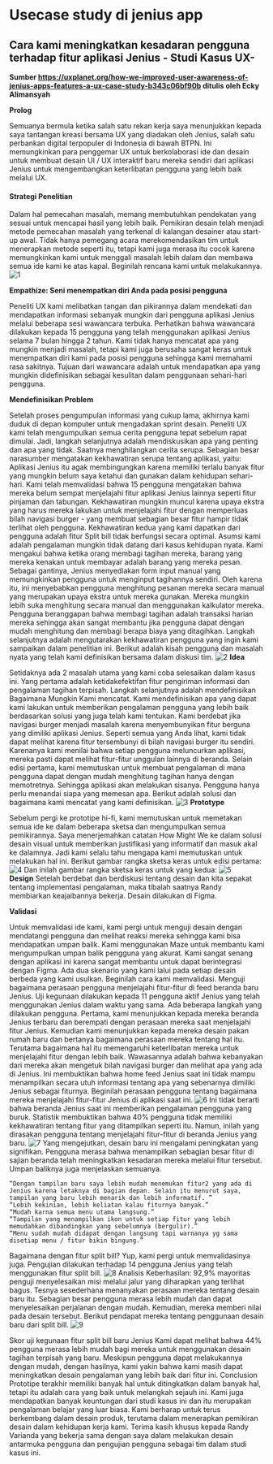 # Usecase study di jenius app
## Cara kami meningkatkan kesadaran pengguna terhadap fitur aplikasi Jenius - Studi Kasus UX-
**Sumber https://uxplanet.org/how-we-improved-user-awareness-of-jenius-apps-features-a-ux-case-study-b343c06bf90b ditulis oleh Ecky Alimansyah**

**Prolog**

Semuanya bermula ketika salah satu rekan kerja saya menunjukkan kepada saya tantangan kreasi bersama UX yang diadakan oleh Jenius, salah satu perbankan digital terpopuler di Indonesia di bawah BTPN. Ini memungkinkan para penggemar UX untuk berkolaborasi ide dan desain untuk membuat desain UI / UX interaktif baru mereka sendiri dari aplikasi Jenius untuk mengembangkan keterlibatan pengguna yang lebih baik melalui UX.

#### Strategi Penelitian

Dalam hal pemecahan masalah, memang membutuhkan pendekatan yang sesuai untuk mencapai hasil yang lebih baik. Pemikiran desain telah menjadi metode pemecahan masalah yang terkenal di kalangan desainer atau start-up awal. Tidak hanya pemegang acara merekomendasikan tim untuk menerapkan metode seperti itu, tetapi kami juga merasa itu cocok karena memungkinkan kami untuk menggali masalah lebih dalam dan membawa semua ide kami ke atas kapal. Beginilah rencana kami untuk melakukannya.
![1](https://user-images.githubusercontent.com/55974755/94324980-96648900-ffc6-11ea-8ec3-39a5301f897e.png)

**Empathize: Seni menempatkan diri Anda pada posisi pengguna**

Peneliti UX kami melibatkan tangan dan pikirannya dalam mendekati dan mendapatkan informasi sebanyak mungkin dari pengguna aplikasi Jenius melalui beberapa sesi wawancara terbuka. Perhatikan bahwa wawancara dilakukan kepada 15 pengguna yang telah menggunakan aplikasi Jenius selama 7 bulan hingga 2 tahun. Kami tidak hanya mencatat apa yang mungkin menjadi masalah, tetapi kami juga berusaha sangat keras untuk menempatkan diri kami pada posisi pengguna sehingga kami memahami rasa sakitnya. Tujuan dari wawancara adalah untuk mendapatkan apa yang mungkin didefinisikan sebagai kesulitan dalam penggunaan sehari-hari pengguna.

**Mendefinisikan Problem**

Setelah proses pengumpulan informasi yang cukup lama, akhirnya kami duduk di depan komputer untuk mengadakan sprint desain. Peneliti UX kami telah mengumpulkan semua cerita pengguna tepat sebelum rapat dimulai. Jadi, langkah selanjutnya adalah mendiskusikan apa yang penting dan apa yang tidak. Saatnya menghilangkan cerita serupa.
Sebagian besar narasumber mengatakan kekhawatiran serupa tentang aplikasi, yaitu: Aplikasi Jenius itu agak membingungkan karena memiliki terlalu banyak fitur yang mungkin belum saya ketahui dan gunakan dalam kehidupan sehari-hari.
Kami telah memvalidasi bahwa 15 pengguna mengatakan bahwa mereka belum sempat menjelajahi fitur aplikasi Jenius lainnya seperti fitur pinjaman dan tabungan. Kekhawatiran mungkin muncul karena upaya ekstra yang harus mereka lakukan untuk menjelajahi fitur dengan memperluas bilah navigasi burger - yang membuat sebagian besar fitur hampir tidak terlihat oleh pengguna. 
Kekhawatiran kedua yang kami dapatkan dari pengguna adalah fitur Split bill tidak berfungsi secara optimal. Asumsi kami adalah pengalaman mungkin tidak datang dari kasus kehidupan nyata. Kami mengakui bahwa ketika orang membagi tagihan mereka, barang yang mereka kenakan untuk membayar adalah barang yang mereka pesan. Sebagai gantinya, Jenius menyediakan form input manual yang memungkinkan pengguna untuk menginput tagihannya sendiri. Oleh karena itu, ini menyebabkan pengguna menghitung pesanan mereka secara manual yang merupakan upaya ekstra untuk mereka gunakan. Mereka mungkin lebih suka menghitung secara manual dan menggunakan kalkulator mereka.
Pengguna beranggapan bahwa membagi tagihan adalah transaksi harian mereka sehingga akan sangat membantu jika pengguna dapat dengan mudah menghitung dan membagi berapa biaya yang ditagihkan.
Langkah selanjutnya adalah mengutarakan kekhawatiran pengguna yang ingin kami sampaikan dalam penelitian ini. Berikut adalah kisah pengguna dan masalah nyata yang telah kami definisikan bersama dalam diskusi tim.
![2](https://user-images.githubusercontent.com/55974755/94324996-995f7980-ffc6-11ea-9385-b00fc5a5d34a.png)
**Idea**

Setidaknya ada 2 masalah utama yang kami coba selesaikan dalam kasus ini. Yang pertama adalah ketidakefektifan fitur pengiriman informasi dan pengalaman tagihan terpisah.
Langkah selanjutnya adalah mendefinisikan Bagaimana Mungkin Kami mencatat. Kami mendefinisikan apa yang dapat kami lakukan untuk memberikan pengalaman pengguna yang lebih baik berdasarkan solusi yang juga telah kami tentukan.
Kami berdebat jika navigasi burger menjadi masalah karena menyembunyikan fitur berguna yang dimiliki aplikasi Jenius. Seperti semua yang Anda lihat, kami tidak dapat melihat karena fitur tersembunyi di bilah navigasi burger itu sendiri. Karenanya kami menilai bahwa setiap pengguna meluncurkan aplikasi, mereka pasti dapat melihat fitur-fitur unggulan lainnya di beranda.
Selain edisi pertama, kami memutuskan untuk membuat pengalaman di mana pengguna dapat dengan mudah menghitung tagihan hanya dengan memotretnya. Sehingga aplikasi akan melakukan sisanya. Pengguna hanya perlu menandai siapa yang memesan apa.
Berikut adalah solusi dan bagaimana kami mencatat yang kami definisikan.
![3](https://user-images.githubusercontent.com/55974755/94325226-94e79080-ffc7-11ea-99da-2ea896ef96ce.png)
**Prototype**

Sebelum pergi ke prototipe hi-fi, kami memutuskan untuk memetakan semua ide ke dalam beberapa sketsa dan mengumpulkan semua pemikirannya.
Saya menerjemahkan catatan How Might We ke dalam solusi desain visual untuk memberikan justifikasi yang informatif dan masuk akal ke dalamnya. Jadi kami selalu tahu mengapa kami memutuskan untuk melakukan hal ini.
Berikut gambar rangka sketsa keras untuk edisi pertama:
![4](https://user-images.githubusercontent.com/55974755/94325007-9c5a6a00-ffc6-11ea-9b94-aa5801e74235.png)
Dan inilah gambar rangka sketsa keras untuk yang kedua:
![5](https://user-images.githubntent.com/55974755/94325009-9ebcc400-ffc6-11ea-8b47-f6da9ab0a449.png)
 
**Design**
Setelah berdebat dan berdiskusi tentang desain dan kita sepakat tentang implementasi pengalaman, maka tibalah saatnya Randy membiarkan keajaibannya bekerja. Desain dilakukan di Figma.

**Validasi**

Untuk memvalidasi ide kami, kami pergi untuk menguji desain dengan mendatangi pengguna dan melihat reaksi mereka sehingga kami bisa mendapatkan umpan balik. Kami menggunakan Maze untuk membantu kami mengumpulkan umpan balik pengguna yang akurat. Kami sangat senang dengan aplikasi ini karena sangat membantu untuk dapat berintegrasi dengan Figma.
Ada dua skenario yang kami lalui pada setiap desain berbeda yang kami usulkan. Beginilah cara kami memvalidasi. Menguji bagaimana perasaan pengguna menjelajahi fitur-fitur di feed beranda baru Jenius. Uji kegunaan dilakukan kepada 11 pengguna aktif Jenius yang telah menggunakan Jenius dalam waktu yang sama.
Ada beberapa langkah yang dilakukan pengguna. Pertama, kami menunjukkan kepada mereka beranda Jenius terbaru dan berempati dengan perasaan mereka saat menjelajahi fitur Jenius. Kemudian kami menunjukkan kepada mereka desain pakan rumah baru dan bertanya bagaimana perasaan mereka tentang hal itu. Terutama bagaimana hal itu memengaruhi keterlibatan mereka untuk menjelajahi fitur dengan lebih baik.
Wawasannya adalah bahwa kebanyakan dari mereka akan mengetuk bilah navigasi burger dan melihat apa yang ada di Jenius. Ini membuktikan bahwa home feed Jenius saat ini tidak mampu menampilkan secara utuh informasi tentang apa yang sebenarnya dimiliki Jenius sebagai fiturnya.
Beginilah perasaan pengguna tentang bagaimana mereka menjelajahi fitur-fitur Jenius di aplikasi saat ini.
![6](https://user-images.githubusercontent.com/55974755/94325391-57cfce00-ffc8-11ea-8828-066e7d361c93.jpg)
Ini tidak berarti bahwa beranda Jenius saat ini memberikan pengalaman pengguna yang buruk. Statistik membuktikan bahwa 40% pengguna tidak memiliki kekhawatiran tentang fitur yang ditampilkan seperti itu.
Namun, inilah yang dirasakan pengguna tentang menjelajahi fitur-fitur di beranda Jenius yang baru.
![7](https://user-images.githubusercontent.com/55974755/94325013-a2504b00-ffc6-11ea-9ed5-d23c290d123c.jpg)
Yang mengejutkan, desain baru ini mengalami peningkatan yang signifikan. Pengguna merasa bahwa menampilkan sebagian besar fitur di sajian beranda telah meningkatkan kesadaran mereka melalui fitur tersebut.
Umpan baliknya juga menjelaskan semuanya.
````
“Dengan tampilan baru saya lebih mudah menemukan fitur2 yang ada di Jenius karena letaknya di bagian depan. Selain itu menurut saya, tampilan yang baru lebih menarik dan lebih informatif. ”
“Lebih kekinian, lebih keliatan kalau fiturnya banyak.”
“Mudah karna semua menu utama langsung.”
“Tampilan yang menampilkan ikon untuk setiap fitur yang lebih memudahkan dibandingkan yang sebelumnya (bergulir).”
“Menu sudah mudah didapat dengan langsung tapi warnanya yg sama disetiap menu / fitur bikin bingung.”
````
Bagaimana dengan fitur split bill? Yup, kami pergi untuk memvalidasinya juga.
Pengujian dilakukan terhadap 14 pengguna Jenius yang telah menggunakan fitur split bill.
 ![8](https://user-images.githubusercontent.com/55974755/94325014-a54b3b80-ffc6-11ea-92e1-eb2e0bda24c2.jpg)
Analisis Keberhasilan: 92,9% mayoritas penguji menyelesaikan misi melalui jalur yang diharapkan yang terlihat bagus.
Tesnya sesederhana menanyakan perasaan mereka tentang desain baru itu. Sebagian besar pengguna merasa lebih mudah dan dapat menyelesaikan perjalanan dengan mudah.
Kemudian, mereka memberi nilai pada desain tersebut. Berikut pendapat mereka tentang penggunaan desain baru dari split bill.
![9](https://user-images.githubusercontent.com/55974755/94325017-a7ad9580-ffc6-11ea-8553-401d98a2b178.jpg)

Skor uji kegunaan fitur split bill baru Jenius
Kami dapat melihat bahwa 44% pengguna merasa lebih mudah bagi mereka untuk menggunakan desain tagihan terpisah yang baru. Meskipun pengguna dapat melakukannya dengan mudah, dengan hasilnya, kami yakin bahwa kami masih dapat meningkatkan desain pengalaman yang lebih baik dari fitur ini.
Conclusion
Prototipe terakhir memiliki banyak hal untuk ditingkatkan dalam banyak hal, tetapi itu adalah cara yang baik untuk melangkah sejauh ini. Kami juga mendapatkan banyak keuntungan dari studi kasus ini dan itu merupakan pengalaman belajar yang luar biasa. Kami berharap untuk terus berkembang dalam desain produk, terutama dalam menerapkan pemikiran desain dalam kehidupan kerja kami. Terima kasih khusus kepada Randy Varianda yang bekerja sama dengan saya dalam melakukan desain antarmuka pengguna dan pengujian pengguna sebagai tim dalam studi kasus ini.

